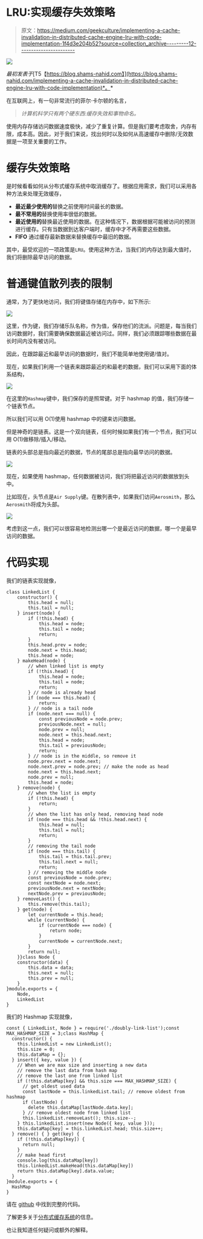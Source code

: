 # LRU:实现缓存失效策略

> 原文：<https://medium.com/geekculture/implementing-a-cache-invalidation-in-distributed-cache-engine-lru-with-code-implementation-1f4d3e204b52?source=collection_archive---------12----------------------->

![](img/32413972a80cd09d93b5e3546eb35c32.png)

*最初发表于*[T5【https://blog.shams-nahid.com】](https://blog.shams-nahid.com/implementing-a-cache-invalidation-in-distributed-cache-engine-lru-with-code-implementation)*。*

在互联网上，有一句非常流行的菲尔·卡尔顿的名言，

> *计算机科学只有两个硬东西:缓存失效和事物命名。*

使用内存存储访问数据速度极快，减少了重复计算。但是我们要考虑取舍，内存有限，成本高。因此，对于我们来说，找出何时以及如何从高速缓存中删除/无效数据是一项至关重要的工作。

# 缓存失效策略

是时候看看如何从分布式缓存系统中取消缓存了。根据应用需求，我们可以采用各种方法来处理无效缓存，

*   **最近最少使用的**替换之前使用时间最长的数据。
*   **最不常用的**替换使用率很低的数据。
*   **最近使用的**替换最近使用的数据。在这种情况下，数据根据可能被访问的预测进行缓存。只有当数据到达客户端时，缓存中才不再需要这些数据。
*   **FIFO** 通过缓存最新数据来替换缓存中最旧的数据。

其中，最受欢迎的一项政策是`LRU`。使用这种方法，当我们的内存达到最大值时，我们将删除最早访问的数据。

# 普通键值散列表的限制

通常，为了更快地访问，我们将键值存储在内存中，如下所示:

![](img/ec9540452fc9fecac3121902a966d473.png)

这里，作为键，我们存储乐队名称，作为值，保存他们的流派。问题是，每当我们访问数据时，我们需要确保数据最近被访问过。同样，我们必须跟踪哪些数据在最长时间内没有被访问。

因此，在跟踪最近和最早访问的数据时，我们不能简单地使用键/值对。

现在，如果我们利用一个链表来跟踪最近的和最老的数据，我们可以采用下面的体系结构，

![](img/3a8b90d064aed0435c4628d013ff2ae3.png)

在这里的`Hashmap`键中，我们保存的是照常键。对于 hashmap 的值，我们存储一个链表节点。

所以我们可以用 O(1)使用 hashmap 中的键来访问数据。

但是神奇的是链表。这是一个双向链表，任何时候如果我们有一个节点，我们可以用 O(1)做移除/插入/移动。

链表的头部总是指向最近的数据，节点的尾部总是指向最早访问的数据。

![](img/73b995a95cb57f9046fec2cba17b79af.png)

现在，如果使用 hashmap，任何数据被访问，我们将把最近访问的数据放到头中。

比如现在，头节点是`Air Supply`键。在散列表中，如果我们访问`Aerosmith`，那么`Aerosmith`将成为头部。

![](img/2b859da3912ddc6a17dc82863375255b.png)

考虑到这一点，我们可以很容易地检测出哪一个是最近访问的数据，哪一个是最早访问的数据。

# 代码实现

我们的链表实现就像，

```
class LinkedList {
    constructor() {
        this.head = null;
        this.tail = null;
    } insert(node) {
        if (!this.head) {
            this.head = node;
            this.tail = node;
            return;
        }
        this.head.prev = node;
        node.next = this.head;
        this.head = node;
    } makeHead(node) {
        // when linked list is empty
        if (!this.head) {
            this.head = node;
            this.tail = node;
            return;
        } // node is already head
        if (node === this.head) {
            return;
        } // node is a tail node
        if (node.next === null) {
            const previousNode = node.prev;
            previousNode.next = null;
            node.prev = null;
            node.next = this.head.next;
            this.head = node;
            this.tail = previousNode;
            return;
        } // node is in the middle, so remove it
        node.prev.next = node.next;
        node.next.prev = node.prev; // make the node as head
        node.next = this.head.next;
        node.prev = null;
        this.head = node;
    } remove(node) {
        // when the list is empty
        if (!this.head) {
            return;
        }
        // when the list has only head, removing head node
        if (node === this.head && !this.head.next) {
            this.head = null;
            this.tail = null;
            return;
        }
        // removing the tail node
        if (node === this.tail) {
            this.tail = this.tail.prev;
            this.tail.next = null;
            return;
        } // removing the middle node
        const previousNode = node.prev;
        const nextNode = node.next;
        previousNode.next = nextNode;
        nextNode.prev = previousNode;
    } removeLast() {
        this.remove(this.tail);
    } get(node) {
        let currentNode = this.head;
        while (currentNode) {
            if (currentNode === node) {
                return node;
            }
            currentNode = currentNode.next;
        }
        return null;
    }}class Node {
    constructor(data) {
        this.data = data;
        this.next = null;
        this.prev = null;
    }
}module.exports = {
    Node,
    LinkedList
}
```

我们的 Hashmap 实现就像，

```
const { LinkedList, Node } = require('./doubly-link-list');const MAX_HASHMAP_SIZE = 3;class HashMap {
  constructor() {
    this.linkedList = new LinkedList();
    this.size = 0;
    this.dataMap = {};
  } insert({ key, value }) {
    // When we are max size and inserting a new data
    // remove the last data from hash map
    // remove the last one from linked list
    if (!this.dataMap[key] && this.size === MAX_HASHMAP_SIZE) {
      // get oldest used data
      const lastNode = this.linkedList.tail; // remove oldest from hashmap
      if (lastNode) {
        delete this.dataMap[lastNode.data.key];
      } // remove oldest node from linked list
      this.linkedList.removeLast(); this.size--;
    } this.linkedList.insert(new Node({ key, value }));
    this.dataMap[key] = this.linkedList.head; this.size++;
  } remove() { } get(key) {
    if (!this.dataMap[key]) {
      return null;
    }
    // make head first
    console.log(this.dataMap[key])
    this.linkedList.makeHead(this.dataMap[key])
    return this.dataMap[key].data.value;
  }
}module.exports = {
  HashMap
}
```

请在 [github](https://github.com/bmshamsnahid/System-Design-Study-Note/tree/master/resources/Distributed-Cache) 中找到完整的代码。

了解更多关于[分布式缓存系统](https://blog.shams-nahid.com/deep-dive-inside-a-distributed-cache-engine)的信息。

也让我知道任何疑问或额外的解释。